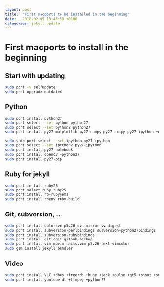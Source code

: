 ```yaml
---
layout: post
title:  "First macports to be installed in the beginning"
date:   2018-02-05 13:45:50 +0100
categories: jekyll update
---
```


# First macports to install in the beginning

## Start with updating

```bash
sudo port -v selfupdate
sudo port upgrade outdated
```

## Python

```bash
sudo port install python27
sudo port select --set python python27
sudo port select --set python2 python27
sudo port install py27-matplotlib py27-numpy py27-scipy py27-ipython +notebook
```

```bash
sudo sudo port select --set ipython py27-ipython
sudo port select --set ipython2 py27-ipython
sudo port install py27-notebook
sudo port install opencv +python27
sudo port install py27-pip
```

## Ruby for jekyll

```bash
sudo port install ruby25
sudo port select ruby ruby25
sudo port install rb-rubygems
sudo port install rbenv ruby-build
```

## Git, subversion, ...

```bash
sudo port install colorsvn p5.26-svn-mirror svndigest
sudo port install subversion-perlbindings subversion-python27bindings
sudo port install subversion-rubybindings
sudo port install git cgit github-backup
sudo port install vim mpvim rails.vim p5.26-text-vimcolor
sudo gem install jekyll bundler
```

## Video

```bash
sudo port install VLC +dbus +freerdp +huge +jack +pulse +qt5 +shout +smb +svg -X11
sudo port install youtube-dl +ffmpeg +python27
```
